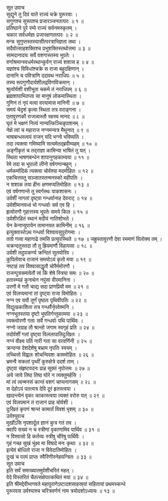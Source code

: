 सूत उवाच  
सुद्युने तु दिवं याते राज्यं चक्रे पुरूरवाः ।  
सगुणश्च सुरूपश्च प्रजारञ्जनतत्परः ॥ १ ॥  
प्रतिष्ठाने पुरे रम्ये राज्यं सर्वनमस्कृतम् ।  
चकार सर्वधर्मज्ञः प्रजारक्षणतत्परः ॥ २ ॥  
मन्त्रः सुगुप्तस्तस्यासीत्परत्राभिज्ञता तथा ।  
सदैवोत्साहशक्तिश्च प्रभुशक्तिस्तथोत्तमा ॥ ३ ॥  
सामदानादयः सर्वे वशगास्तस्य भूपतेः ।  
वर्णाश्रमान्स्वधर्मस्थान्कुर्वन् राज्यं शशास ह ॥ ४ ॥  
यज्ञांश्च विविधांश्चक्रे स राजा बहुदक्षिणान् ।  
दानानि च पवित्राणि ददावथ नराधिपः ॥ ५ ॥  
तस्य रूपगुणौदार्यशीलद्रविणविक्रमान् ।  
श्रुत्वोर्वशी वशीभूता चकमे तं नराधिपम् ॥ ६ ॥  
ब्रह्मशापाभितप्ता सा मानुषं लोकमास्थिता ।  
गुणिनं तं नृपं मत्वा वरयामास मानिनी ॥ ७ ॥  
समयं चेदृशं कृत्वा स्थिता तत्र वराङ्गना ।  
एतावुरणकौ राजन्न्यस्तौ रक्षस्व मानद ॥ ८ ॥  
घृतं मे भक्षणं नित्यं नान्यत्किञ्चिन्नृपाशनम् ।  
नेक्षे त्वां च महाराज नग्नमन्यत्र मैथुनात् ॥ ९ ॥  
भाषाबन्धस्त्वयं राजन् यदि भग्नो भविष्यति ।  
तदा त्यक्त्वा गमिष्यामि सत्यमेतद्‌ब्रवीम्यहम् ॥ १० ॥  
अङ्गीकृतं च तद्‌राज्ञा कामिन्या भाषितं तु यत् ।  
स्थिता भाषणबन्धेन शापानुगहकाम्यया ॥ ११ ॥  
रेमे तदा स भूपालो लीनो वर्षगणान्बहून् ।  
धर्मकर्मादिकं त्यक्त्वा चोर्वश्या मदमोहितः ॥ १२ ॥  
एकचित्तस्तु सञ्जातस्तन्मनस्को महीपतिः ।  
न शशाक तया हीनः क्षणमप्यतिमोहितः ॥ १३ ॥  
एवं वर्षगणान्ते तु स्वर्गस्थः पाकशासनः ।  
उर्वशीं नागतां दृष्ट्वा गन्धर्वानाह देवराट् ॥ १४ ॥  
उर्वशीमानयध्वं भो गन्धर्वाः सर्व एव हि ।  
हृत्वोरणौ गृहात्तस्य भूपतेः समये किल ॥ १५ ॥  
उर्वशीरहितं स्थानं मदीयं नातिशोभते ।  
येन केनाप्युपायेन तामानयत कामिनीम् ॥ १६ ॥  
इत्युक्तास्तेऽथ गन्धर्वा विश्वावसुपुरोगमाः ।  
ततो गत्वा महागाढे तमसि प्रत्युपस्थिते ॥ १७ ॥
जह्रुस्तावुरणौ देवा रममाणं विलोक्य तम् ।  
चक्रन्दतुस्तदा तौ तु ह्रियमाणौ विहायसा ॥ १८ ॥  
उर्वशी तदुपाकर्ण्य क्रन्दितं सुतयोरिव ।  
कुपितोवाच राजानं समयोऽयं कृतो मया ॥ १९ ॥  
नष्टाहं तव विश्वासाद्धृतौ चोरैर्ममोरणौ ।  
राजन्पुत्रसमावेतौ त्वं किं शेषे स्त्रिया समः ॥ २० ॥  
हतास्म्यहं कुनाथेन नपुंसा वीरमानिना ।  
उरणौ मे गतौ चाद्य सदा प्राणप्रियौ मम ॥ २१ ॥  
एवं विलप्यमानां तां दृष्ट्वा राजा विमोहितः ।  
नग्न एव ययौ तूर्णं पृष्ठतः पृथिवीपतिः ॥ २२ ॥  
विद्युत्प्रकाशिता तत्र गन्धर्वैर्नृपवेश्मनि ।  
नग्नभूतस्तया दृष्टो भूपतिर्गन्तुकामया ॥ २३ ॥  
त्यक्त्वोरणौ गताः सर्वे गन्धर्वाः पथि पार्थिवः ।  
नग्नो जग्राह तौ श्रान्तो जगाम स्वगृहं प्रति ॥ २४ ॥  
तदोर्वशीं गतां दृष्ट्वा विललापातिदुःखितः ।  
नग्नं वीक्ष्य पतिं नारी गता सा वरवर्णिनी ॥ २५ ॥  
क्रन्दन्स देशदेशेषु बभ्राम नृपतिः स्वयम् ।  
तच्चित्तो विह्वलः शोचन्विवशः काममोहितः ॥ २६ ॥  
भ्रमन्वै सकलां पृथ्वीं कुरुक्षेत्रे ददर्श ताम् ।  
दृष्ट्वा संहृष्टवदनः प्राह सूक्तं नृपोत्तमः ॥ २७ ॥  
अये जाये तिष्ठ तिष्ठ घोरे न त्यक्तुमर्हसि ।  
मां त्वं त्वन्मनसं कान्तं वशगं चाप्यनागसम् ॥ २८ ॥  
स देहोऽयं पतत्यत्र देवि दूरं हृतस्त्वया ।  
खादन्त्येनं वृकाः काकास्त्वया त्यक्तं वरोरु यत् ॥ २९ ॥  
एवं विलपमानं तं राजानं प्राह चोर्वशी ।  
दुःखितं कृपणं श्रान्तं कामार्तं विवशं भृशम् ॥ ३० ॥  
उर्वश्युवाच  
मूर्खोऽसि नृपशार्दूल ज्ञानं कुत्र गतं तव ।  
क्वापि सख्यं न च स्त्रीणां वृकाणामिव पार्थिव ॥ ३१ ॥  
न विश्वासो हि कर्तव्यः स्त्रीषु चौरेषु पार्थिवैः ।  
गृहं गच्छ सुखं भुंक्ष्व मा विषादे मनः कृथाः ॥ ३२ ॥  
इत्येवं बोधितो राजा न विवेदातिमोहितः ।  
दुःखं च परमं प्राप्तः स्वैरिणीस्नेहयन्त्रितः ॥ ३३ ॥  
सूत उवाच  
इति सर्वं समाख्यातमुर्वशीचरितं महत् ।  
वेदे विस्तरितं चैतत्संक्षेपात्कथितं मया ॥ ३४ ॥  
इति श्रीमद्देवीभागवते महापुराणेऽष्टादशसाहस्र्यां सहितायां प्रथमस्कन्धे  
पुरूरवस उर्वश्याश्च चरित्रवर्णनं नाम त्रयोदशोऽध्यायः ॥ १३ ॥
